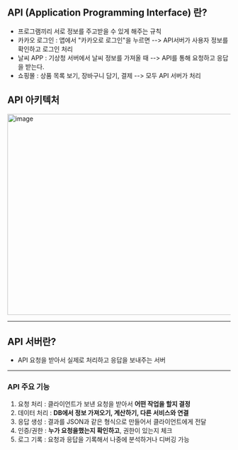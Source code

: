 ## API (Application Programming Interface) 란? 
- 프로그램끼리 서로 정보를 주고받을 수 있게 해주는 규칙
- 카카오 로그인 : 앱에서 "카카오로 로그인"을 누르면    --> API서버가 사용자 정보를 확인하고 로그인 처리
- 날씨 APP     : 기상청 서버에서 날씨 정보를 가져올 때 --> API를 통해 요청하고 응답을 받는다.
- 쇼핑몰       : 상품 목록 보기, 장바구니 담기, 결제   --> 모두 API 서버가 처리 

## API 아키텍처 

<img width="995" height="453" alt="image" src="https://github.com/user-attachments/assets/57bdbff5-5dfe-42f7-9177-7b9e7c34ddf8" />

---

## API 서버란?
- API 요청을 받아서 실제로 처리하고 응답을 보내주는 서버

---

### API 주요 기능 
1. 요청 처리 : 클라이언트가 보낸 요청을 받아서 **어떤 작업을 할지 결정**
2. 데이터 처리 : **DB에서 정보 가져오기, 계산하기, 다른 서비스와 연결**
3. 응답 생성 : 결과를 JSON과 같은 형식으로 만들어서 클라이언트에게 전달
4. 인증/권한 : **누가 요청을했는지 확인하고**, 권한이 있는지 체크
5. 로그 기록 : 요청과 응답을 기록해서 나중에 분석하거나 디버깅 가능

